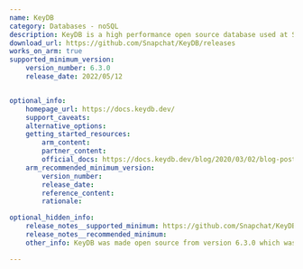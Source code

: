 ```yaml
---
name: KeyDB
category: Databases - noSQL
description: KeyDB is a high performance open source database used at Snap, and a powerful drop-in alternative to Redis.
download_url: https://github.com/Snapchat/KeyDB/releases
works_on_arm: true
supported_minimum_version:
    version_number: 6.3.0
    release_date: 2022/05/12


optional_info:
    homepage_url: https://docs.keydb.dev/
    support_caveats:
    alternative_options:
    getting_started_resources:
        arm_content:
        partner_content:
        official_docs: https://docs.keydb.dev/blog/2020/03/02/blog-post/
    arm_recommended_minimum_version:
        version_number:
        release_date:
        reference_content:
        rationale:

optional_hidden_info:
    release_notes__supported_minimum: https://github.com/Snapchat/KeyDB/releases/tag/v6.3.0
    release_notes__recommended_minimum:
    other_info: KeyDB was made open source from version 6.3.0 which was released on May 12, 2022. However, the ARM support was first added in the version [0.9.3](https://github.com/Snapchat/KeyDB/releases/tag/v0.9.3) which was released on March 25, 2019. 

---
```

